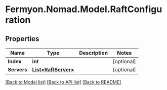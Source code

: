 # Fermyon.Nomad.Model.RaftConfiguration

## Properties

Name | Type | Description | Notes
------------ | ------------- | ------------- | -------------
**Index** | **int** |  | [optional] 
**Servers** | [**List&lt;RaftServer&gt;**](RaftServer.md) |  | [optional] 

[[Back to Model list]](../README.md#documentation-for-models) [[Back to API list]](../README.md#documentation-for-api-endpoints) [[Back to README]](../README.md)

